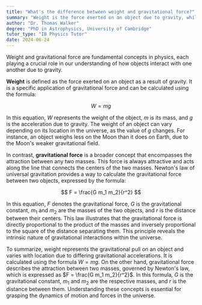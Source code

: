 ```yaml
---
title: "What's the difference between weight and gravitational force?"
summary: "Weight is the force exerted on an object due to gravity, while gravitational force is the attraction between two masses."
author: "Dr. Thomas Walker"
degree: "PhD in Astrophysics, University of Cambridge"
tutor_type: "IB Physics Tutor"
date: 2024-06-24
---
```


Weight and gravitational force are fundamental concepts in physics, each playing a crucial role in our understanding of how objects interact with one another due to gravity.

**Weight** is defined as the force exerted on an object as a result of gravity. It is a specific application of gravitational force and can be calculated using the formula:

$$
W = mg
$$

In this equation, $W$ represents the weight of the object, $m$ is its mass, and $g$ is the acceleration due to gravity. The weight of an object can vary depending on its location in the universe, as the value of $g$ changes. For instance, an object weighs less on the Moon than it does on Earth, due to the Moon's weaker gravitational field.

In contrast, **gravitational force** is a broader concept that encompasses the attraction between any two masses. This force is always attractive and acts along the line that connects the centers of the two masses. Newton's law of universal gravitation provides a way to calculate the gravitational force between two objects, expressed by the formula:

$$
F = \frac{G m_1 m_2}{r^2}
$$

In this equation, $F$ denotes the gravitational force, $G$ is the gravitational constant, $m_1$ and $m_2$ are the masses of the two objects, and $r$ is the distance between their centers. This law illustrates that the gravitational force is directly proportional to the product of the masses and inversely proportional to the square of the distance separating them. This principle reveals the intrinsic nature of gravitational interactions within the universe.

To summarize, weight represents the gravitational pull on an object and varies with location due to differing gravitational accelerations. It is calculated using the formula $W = mg$. On the other hand, gravitational force describes the attraction between two masses, governed by Newton's law, which is expressed as $F = \frac{G m_1 m_2}{r^2}$. In this formula, $G$ is the gravitational constant, $m_1$ and $m_2$ are the respective masses, and $r$ is the distance between them. Understanding these concepts is essential for grasping the dynamics of motion and forces in the universe.
    